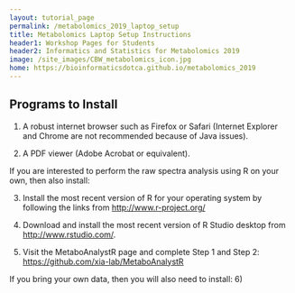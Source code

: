 ```yaml
---
layout: tutorial_page
permalink: /metabolomics_2019_laptop_setup
title: Metabolomics Laptop Setup Instructions
header1: Workshop Pages for Students
header2: Informatics and Statistics for Metabolomics 2019
image: /site_images/CBW_metabolomics_icon.jpg
home: https://bioinformaticsdotca.github.io/metabolomics_2019
---
```


## Programs to Install

1) A robust internet browser such as Firefox or Safari (Internet Explorer and Chrome are not recommended because of Java issues).

2) A PDF viewer (Adobe Acrobat or equivalent).  



If you are interested to perform the raw spectra analysis using R on your own, then also install:

3) Install the most recent version of R for your operating system by following the links from http://www.r-project.org/  
 
4) Download and install the most recent version of R Studio desktop from http://www.rstudio.com/.  

5) Visit the MetaboAnalystR page and complete Step 1 and Step 2: https://github.com/xia-lab/MetaboAnalystR



If you bring your own data, then you will also need to install:
6) 


